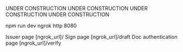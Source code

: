 UNDER CONSTRUCTION
UNDER CONSTRUCTION
UNDER CONSTRUCTION
UNDER CONSTRUCTION



npm run dev
ngrok http 8080

Issuer page [ngrok_url]/ 
Sign page [ngrok_url]/draft
Doc authentication page  [ngrok_url]/verify


